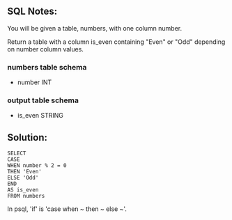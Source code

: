 ## SQL Notes:

You will be given a table, numbers, with one column number.

Return a table with a column is\_even containing "Even" or "Odd" depending on number column values.

### numbers table schema

-   number INT

### output table schema

-   is\_even STRING

## Solution:

```
SELECT 
CASE 
WHEN number % 2 = 0 
THEN 'Even' 
ELSE 'Odd' 
END 
AS is_even 
FROM numbers
```

In psql, 'if' is 'case when ~ then ~ else ~'.